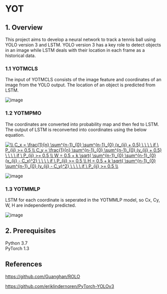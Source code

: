 # YOT

## 1. Overview

This project aims to develop a neural network to track a tennis ball using YOLO version 3 and LSTM. YOLO version 3 has a key role to detect objects in an image while LSTM deals with their location in each frame as a historical data.

### 1.1 YOTMCLS

The input of YOTMCLS consists of the image feature and coordinates of an image from the YOLO output. The location of an object is predicted from LSTM.


![image](https://drive.google.com/uc?export=view&id=1umyAOEqrn5pXMiXq8tnvpKNrqHdqYFQq)


### 1.2 YOTMPMO

The coordinates are converted into probability map and then fed to LSTM. The output of LSTM is reconverted into coordinates using the below equation.


<a href="https://www.codecogs.com/eqnedit.php?latex=\\&space;C_x&space;=&space;\frac{1}{n}&space;\sum^{n-1}_{0}&space;\sum^{n-1}_{0}&space;(x_{ij}&space;&plus;&space;0.5)&space;\&space;\&space;\&space;\&space;if&space;\&space;P_{ij}&space;>=&space;0.5&space;\\&space;C_y&space;=&space;\frac{1}{n}&space;\sum^{n-1}_{0}&space;\sum^{n-1}_{0}&space;(y_{ij}&space;&plus;&space;0.5)&space;\&space;\&space;\&space;\&space;if&space;\&space;P_{ij}&space;>=&space;0.5&space;\\&space;W&space;=&space;0.5&space;&plus;&space;k&space;\sqrt{&space;\sum^{n-1}_{0}&space;\sum^{n-1}_{0}&space;(x_{ij}&space;-&space;C_x)^2}&space;\&space;\&space;\&space;\&space;if&space;\&space;P_{ij}&space;>=&space;0.5&space;\\&space;H&space;=&space;0.5&space;&plus;&space;k&space;\sqrt{&space;\sum^{n-1}_{0}&space;\sum^{n-1}_{0}&space;(y_{ij}&space;-&space;C_y)^2}&space;\&space;\&space;\&space;\&space;if&space;\&space;P_{ij}&space;>=&space;0.5&space;\\" target="_blank"><img src="https://latex.codecogs.com/gif.latex?\\&space;C_x&space;=&space;\frac{1}{n}&space;\sum^{n-1}_{0}&space;\sum^{n-1}_{0}&space;(x_{ij}&space;&plus;&space;0.5)&space;\&space;\&space;\&space;\&space;if&space;\&space;P_{ij}&space;>=&space;0.5&space;\\&space;C_y&space;=&space;\frac{1}{n}&space;\sum^{n-1}_{0}&space;\sum^{n-1}_{0}&space;(y_{ij}&space;&plus;&space;0.5)&space;\&space;\&space;\&space;\&space;if&space;\&space;P_{ij}&space;>=&space;0.5&space;\\&space;W&space;=&space;0.5&space;&plus;&space;k&space;\sqrt{&space;\sum^{n-1}_{0}&space;\sum^{n-1}_{0}&space;(x_{ij}&space;-&space;C_x)^2}&space;\&space;\&space;\&space;\&space;if&space;\&space;P_{ij}&space;>=&space;0.5&space;\\&space;H&space;=&space;0.5&space;&plus;&space;k&space;\sqrt{&space;\sum^{n-1}_{0}&space;\sum^{n-1}_{0}&space;(y_{ij}&space;-&space;C_y)^2}&space;\&space;\&space;\&space;\&space;if&space;\&space;P_{ij}&space;>=&space;0.5&space;\\" title="\\ C_x = \frac{1}{n} \sum^{n-1}_{0} \sum^{n-1}_{0} (x_{ij} + 0.5) \ \ \ \ if \ P_{ij} >= 0.5 \\ C_y = \frac{1}{n} \sum^{n-1}_{0} \sum^{n-1}_{0} (y_{ij} + 0.5) \ \ \ \ if \ P_{ij} >= 0.5 \\ W = 0.5 + k \sqrt{ \sum^{n-1}_{0} \sum^{n-1}_{0} (x_{ij} - C_x)^2} \ \ \ \ if \ P_{ij} >= 0.5 \\ H = 0.5 + k \sqrt{ \sum^{n-1}_{0} \sum^{n-1}_{0} (y_{ij} - C_y)^2} \ \ \ \ if \ P_{ij} >= 0.5 \\" /></a>

![image](https://drive.google.com/uc?export=view&id=1ayQWXQ9VW5zZDVgEB9ebelCUtu1LnKqR)



### 1.3 YOTMMLP

LSTM for each coordinate is seperated in the YOTMMLP model, so Cx, Cy, W, H are independently predicted.

![image](https://drive.google.com/uc?export=view&id=1fnkc93bKByZNVaBa5_RmuAPXN83wRnD7)



## 2. Prerequisites

Python 3.7  
PyTorch 1.3  

## References

https://github.com/Guanghan/ROLO  

https://github.com/eriklindernoren/PyTorch-YOLOv3  




